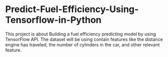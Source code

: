# Predict-Fuel-Efficiency-Using-Tensorflow-in-Python
This project is about Building a fuel efficiency predicting model by using TensorFlow API. The dataset will be using contain features like the distance engine has traveled, the number of cylinders in the car, and other relevant feature.
